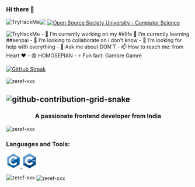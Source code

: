 ### Hi there 👋

 
![](https://komarev.com/ghpvc/?username=Zeref-XXX&color=blueviolet)
 <a href="https://github.com/ossu/computer-science"><img alt="Open Source Society University - Computer Science" src="https://img.shields.io/badge/OSSU-computer--science-blue.svg"></a>
  <img src="https://tryhackme-badges.s3.amazonaws.com/luciferX.png" alt="TryHackMe" align="left"/>
   
  <img src="https://www.tierragamer.com/wp-content/uploads/2020/01/konnichiwa.gif" alt="TryHackMe" float ="left"/>
- 🔭 I’m currently working on my ##life
   🌱 I’m currently learning ##senpai
- 👯 I’m looking to collaborate on i don't know
- 🤔 I’m looking for help with everything
- 💬 Ask me about DON'T
- 📫 How to reach me: from Heart ♥ 
- 😄  HOMOSEPIAN
- ⚡ Fun fact: Gambre Gamre 



 [![GitHub Streak](https://github-readme-streak-stats.herokuapp.com?user=Zeref-XXX&theme=dark&hide_border=true)](https://git.io/streak-stats)

<img align="center" src="https://github-readme-streak-stats.herokuapp.com/?user=zeref-xxx&" alt="zeref-xxx" />
 
![github-contribution-grid-snake](https://user-images.githubusercontent.com/72185317/177186178-6f9df25d-d2e5-4de4-aa86-eeaa26e8e59c.svg)
-----------------------------------------------------------------------------------------------------------------------------------------------------------------

<h3 align="center">A passionate frontend developer from India</h3>

<p align="left"> <img src="https://komarev.com/ghpvc/?username=zeref-xxx&label=Profile%20views&color=0e75b6&style=flat" alt="zeref-xxx" /> </p>

<h3 align="left">Languages and Tools:</h3>
<p align="left"> <a href="https://www.cprogramming.com/" target="_blank" rel="noreferrer"> <img src="https://raw.githubusercontent.com/devicons/devicon/master/icons/c/c-original.svg" alt="c" width="40" height="40"/> </a> <a href="https://www.w3schools.com/cpp/" target="_blank" rel="noreferrer"> <img src="https://raw.githubusercontent.com/devicons/devicon/master/icons/cplusplus/cplusplus-original.svg" alt="cplusplus" width="40" height="40"/> </a> </p>

<p><img align="left" src="https://github-readme-stats.vercel.app/api/top-langs?username=zeref-xxx&show_icons=true&locale=en&layout=compact" alt="zeref-xxx" /></p>

<p>&nbsp;<img align="center" src="https://github-readme-stats.vercel.app/api?username=zeref-xxx&show_icons=true&locale=en" alt="zeref-xxx" /></p>


